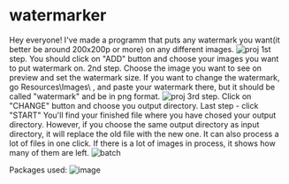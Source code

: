 # watermarker
Hey everyone! 
I've made a programm that puts any watermark you want(it better be around 200x200p or more) on any different images. 
![proj](https://user-images.githubusercontent.com/101730480/170880705-f98eff91-d953-4200-915a-7523fab43d61.PNG)
1st step. You should click on "ADD" button and choose your images you want to put watermark on. 
2nd step. Choose the image you want to see on preview and set the watermark size. 
If you want to change the watermark, go Resources\Images\ , and paste your watermark there, but it should be called "watermark" and be in png format.
![proj](https://user-images.githubusercontent.com/101730480/170881479-bf421b54-ac6f-4ca0-99ab-ca98a9919852.PNG)
3rd step. Click on "CHANGE" button and choose you output directory. 
Last step - click "START" 
You'll find your finished file where you have chosed your output directory. However, if you choose the same output directory as input directory, it will replace the old file with the new one.
It can also process a lot of files in one click. If there is a lot of images in process, it shows how many of them are left.
![batch](https://user-images.githubusercontent.com/101730480/170881886-7ad4f99b-8cff-4946-9790-964315468818.PNG)

Packages used: 
![image](https://user-images.githubusercontent.com/101730480/170882395-eca5cc12-7982-4a00-930b-d899271635d1.png)


